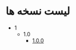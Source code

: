 # لیست نسخه ها
* 1
    * 1.0
        * [1.0.0](https://github.com/AbRamazani/mahab/raw/main/Versions/mahab(Battery%20protector)1.0.0.exe)
